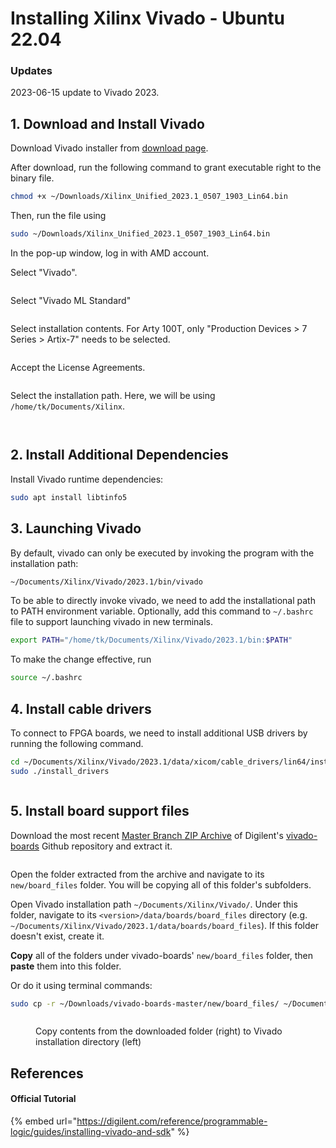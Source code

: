 # Installing Xilinx Vivado - Ubuntu 22.04

### Updates

2023-06-15 update to Vivado 2023.



## 1. Download and Install Vivado

Download Vivado installer from [download page](https://www.xilinx.com/member/forms/download/xef.html?filename=Xilinx\_Unified\_2023.1\_0507\_1903\_Lin64.bin).

After download, run the following command to grant executable right to the binary file.

```bash
chmod +x ~/Downloads/Xilinx_Unified_2023.1_0507_1903_Lin64.bin
```

Then, run the file using

```bash
sudo ~/Downloads/Xilinx_Unified_2023.1_0507_1903_Lin64.bin
```

In the pop-up window, log in with AMD account.

Select "Vivado".

<figure><img src="../../.gitbook/assets/image (162).png" alt=""><figcaption></figcaption></figure>

Select "Vivado ML Standard"

<figure><img src="../../.gitbook/assets/image (163).png" alt=""><figcaption></figcaption></figure>

Select installation contents. For Arty 100T, only "Production Devices > 7 Series > Artix-7" needs to be selected.

<figure><img src="../../.gitbook/assets/image (164).png" alt=""><figcaption></figcaption></figure>

Accept the License Agreements.

<figure><img src="../../.gitbook/assets/image (165).png" alt=""><figcaption></figcaption></figure>

Select the installation path. Here, we will be using `/home/tk/Documents/Xilinx`.

<figure><img src="../../.gitbook/assets/image (166).png" alt=""><figcaption></figcaption></figure>

<figure><img src="../../.gitbook/assets/image (5) (2) (1).png" alt=""><figcaption></figcaption></figure>



## 2. Install Additional Dependencies

Install Vivado runtime dependencies:

```bash
sudo apt install libtinfo5
```



## 3. Launching Vivado

By default, vivado can only be executed by invoking the program with the installation path:

```bash
~/Documents/Xilinx/Vivado/2023.1/bin/vivado
```

To be able to directly invoke vivado, we need to add the installational path to PATH environment variable. Optionally, add this command to `~/.bashrc` file to support launching vivado in new terminals.

```bash
export PATH="/home/tk/Documents/Xilinx/Vivado/2023.1/bin:$PATH"
```

To make the change effective, run

```bash
source ~/.bashrc
```



## 4. Install cable drivers

To connect to FPGA boards, we need to install additional USB drivers by running the following command.

```bash
cd ~/Documents/Xilinx/Vivado/2023.1/data/xicom/cable_drivers/lin64/install_script/install_drivers
sudo ./install_drivers
```

<figure><img src="../../.gitbook/assets/image (53).png" alt=""><figcaption></figcaption></figure>



## 5. Install board support files

Download the most recent [Master Branch ZIP Archive](https://github.com/Digilent/vivado-boards/archive/master.zip) of Digilent's [vivado-boards](https://github.com/Digilent/vivado-boards) Github repository and extract it.

<figure><img src="../../.gitbook/assets/image (1) (1).png" alt=""><figcaption></figcaption></figure>

Open the folder extracted from the archive and navigate to its `new/board_files` folder. You will be copying all of this folder's subfolders.

Open Vivado installation path `~/Documents/Xilinx/Vivado/`. Under this folder, navigate to its `<version>/data/boards/board_files` directory (e.g. `~/Documents/Xilinx/Vivado/2023.1/data/boards/board_files`). If this folder doesn't exist, create it.

**Copy** all of the folders under vivado-boards' `new/board_files` folder, then **paste** them into this folder.



Or do it using terminal commands:

```bash
sudo cp -r ~/Downloads/vivado-boards-master/new/board_files/ ~/Documents/Xilinx/Vivado/2023.1/data/boards/
```



<figure><img src="../../.gitbook/assets/image (1) (1) (1).png" alt=""><figcaption><p>Copy contents from the downloaded folder (right) to Vivado installation directory (left)</p></figcaption></figure>



## References

#### Official Tutorial

{% embed url="https://digilent.com/reference/programmable-logic/guides/installing-vivado-and-sdk" %}
